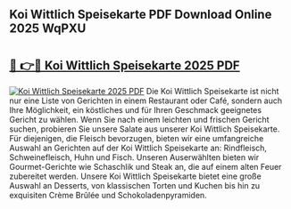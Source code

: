 ## Koi Wittlich Speisekarte PDF Download Online 2025 WqPXU

# <h2><a href="http://gc9yn9.nevu.top/?p=Koi+Wittlich+Speisekarte">🔗 👉🔴 Koi Wittlich Speisekarte 2025 PDF</a></h2>

[![Koi Wittlich Speisekarte 2025 PDF](https://i.imgur.com/dBaPXMq.png)](http://gc9yn9.nevu.top/?p=Koi+Wittlich+Speisekarte)
Die Koi Wittlich Speisekarte ist nicht nur eine Liste von Gerichten in einem Restaurant oder Café, sondern auch Ihre Möglichkeit, ein köstliches und für Ihren Geschmack geeignetes Gericht zu wählen. Wenn Sie nach einem leichten und frischen Gericht suchen, probieren Sie unsere Salate aus unserer Koi Wittlich Speisekarte. Für diejenigen, die Fleisch bevorzugen, bieten wir eine umfangreiche Auswahl an Gerichten auf der Koi Wittlich Speisekarte an: Rindfleisch, Schweinefleisch, Huhn und Fisch. Unseren Auserwählten bieten wir Gourmet-Gerichte wie Schaschlik und Steak an, die auf einem alten Feuer zubereitet werden. Unsere Koi Wittlich Speisekarte bietet eine große Auswahl an Desserts, von klassischen Torten und Kuchen bis hin zu exquisiten Crème Brûlée und Schokoladenpyramiden.
